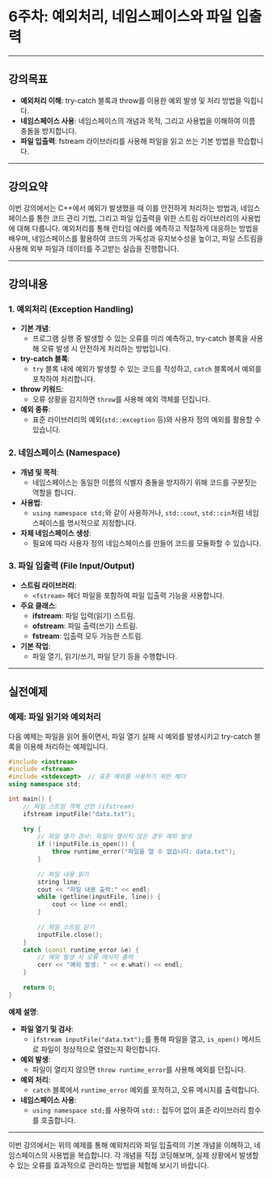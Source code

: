 # **6주차: 예외처리, 네임스페이스와 파일 입출력**

---

## 강의목표
- **예외처리 이해**: try-catch 블록과 throw를 이용한 예외 발생 및 처리 방법을 익힙니다.
- **네임스페이스 사용**: 네임스페이스의 개념과 목적, 그리고 사용법을 이해하여 이름 충돌을 방지합니다.
- **파일 입출력**: fstream 라이브러리를 사용해 파일을 읽고 쓰는 기본 방법을 학습합니다.

---

## 강의요약
이번 강의에서는 C++에서 예외가 발생했을 때 이를 안전하게 처리하는 방법과, 네임스페이스를 통한 코드 관리 기법, 그리고 파일 입출력을 위한 스트림 라이브러리의 사용법에 대해 다룹니다. 예외처리를 통해 런타임 에러를 예측하고 적절하게 대응하는 방법을 배우며, 네임스페이스를 활용하여 코드의 가독성과 유지보수성을 높이고, 파일 스트림을 사용해 외부 파일과 데이터를 주고받는 실습을 진행합니다.

---

## 강의내용

### 1. 예외처리 (Exception Handling)
- **기본 개념**:  
  - 프로그램 실행 중 발생할 수 있는 오류를 미리 예측하고, try-catch 블록을 사용해 오류 발생 시 안전하게 처리하는 방법입니다.
- **try-catch 블록**:  
  - `try` 블록 내에 예외가 발생할 수 있는 코드를 작성하고, `catch` 블록에서 예외를 포착하여 처리합니다.
- **throw 키워드**:  
  - 오류 상황을 감지하면 `throw`를 사용해 예외 객체를 던집니다.
- **예외 종류**:  
  - 표준 라이브러리의 예외(`std::exception` 등)와 사용자 정의 예외를 활용할 수 있습니다.

### 2. 네임스페이스 (Namespace)
- **개념 및 목적**:  
  - 네임스페이스는 동일한 이름의 식별자 충돌을 방지하기 위해 코드를 구분짓는 역할을 합니다.
- **사용법**:  
  - `using namespace std;`와 같이 사용하거나, `std::cout`, `std::cin`처럼 네임스페이스를 명시적으로 지정합니다.
- **자체 네임스페이스 생성**:  
  - 필요에 따라 사용자 정의 네임스페이스를 만들어 코드를 모듈화할 수 있습니다.

### 3. 파일 입출력 (File Input/Output)
- **스트림 라이브러리**:  
  - `<fstream>` 헤더 파일을 포함하여 파일 입출력 기능을 사용합니다.
- **주요 클래스**:  
  - **ifstream**: 파일 입력(읽기) 스트림.
  - **ofstream**: 파일 출력(쓰기) 스트림.
  - **fstream**: 입출력 모두 가능한 스트림.
- **기본 작업**:  
  - 파일 열기, 읽기/쓰기, 파일 닫기 등을 수행합니다.

---

## 실전예제

### 예제: 파일 읽기와 예외처리

다음 예제는 파일을 읽어 들이면서, 파일 열기 실패 시 예외를 발생시키고 try-catch 블록을 이용해 처리하는 예제입니다.

```cpp
#include <iostream>
#include <fstream>
#include <stdexcept>  // 표준 예외를 사용하기 위한 헤더
using namespace std;

int main() {
    // 파일 스트림 객체 선언 (ifstream)
    ifstream inputFile("data.txt");
    
    try {
        // 파일 열기 검사: 파일이 열리지 않은 경우 예외 발생
        if (!inputFile.is_open()) {
            throw runtime_error("파일을 열 수 없습니다: data.txt");
        }
        
        // 파일 내용 읽기
        string line;
        cout << "파일 내용 출력:" << endl;
        while (getline(inputFile, line)) {
            cout << line << endl;
        }
        
        // 파일 스트림 닫기
        inputFile.close();
    }
    catch (const runtime_error &e) {
        // 예외 발생 시 오류 메시지 출력
        cerr << "예외 발생: " << e.what() << endl;
    }
    
    return 0;
}
```

**예제 설명**:
- **파일 열기 및 검사**:  
  - `ifstream inputFile("data.txt");`를 통해 파일을 열고, `is_open()` 메서드로 파일이 정상적으로 열렸는지 확인합니다.
- **예외 발생**:  
  - 파일이 열리지 않으면 `throw runtime_error`를 사용해 예외를 던집니다.
- **예외 처리**:  
  - `catch` 블록에서 `runtime_error` 예외를 포착하고, 오류 메시지를 출력합니다.
- **네임스페이스 사용**:  
  - `using namespace std;`를 사용하여 `std::` 접두어 없이 표준 라이브러리 함수를 호출합니다.

---

이번 강의에서는 위의 예제를 통해 예외처리와 파일 입출력의 기본 개념을 이해하고, 네임스페이스의 사용법을 복습합니다. 각 개념을 직접 코딩해보며, 실제 상황에서 발생할 수 있는 오류를 효과적으로 관리하는 방법을 체험해 보시기 바랍니다.
